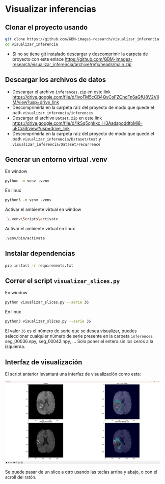 # Visualizar inferencias
## Clonar el proyecto usando 
```bash
git clone https://github.com/GBM-images-research/visualizar_inferencia.git
cd visualizar_inferencia
```
- Si no se tiene git instalado descargar y descomprimir la carpeta de proyecto con este enlace https://github.com/GBM-images-research/visualizar_inferencia/archive/refs/heads/main.zip

## Descargar los archivos de datos
- Descargar el archivo `inferences.zip` en este link https://drive.google.com/file/d/1voFM5cCB4QvCoFZCncFn6aGfU8V2VlIM/view?usp=drive_link
- Descomprimirla en la carpeta raiz del proyecto de modo que quede el path `visualizar_inferencia/inferences`
- Descargar el archivo `Datset.zip` en este link https://drive.google.com/file/d/1kSq5qhkkc_H3AadspoddtbMi8-uECc6I/view?usp=drive_link
- Descomprimirla en la carpeta raiz del proyecto de modo que quede el path `visualizar_inferencia/Dataset/test` y `visualizar_inferencia/Dataset/recurrence`

## Generar un entorno virtual .venv

En window 
```bash 
python -m venv .venv
```
En linux
```bash 
python3 -m venv .venv
```
Activar el ambiente virtual en window
```bash
.\.venv\Scripts\activate
```
Activar el ambiente virtual en linux
```bash
.venv/bin/activate
```
## Instalar dependencias
```bash
pip install -r requirements.txt
```
## Correr el script `visualizar_slices.py`
En window
```bash
python visualizar_slices.py --serie 36
```
En linux
```bash
python3 visualizar_slices.py --serie 36
```
El valor `36` es el número de serie que se desea visualizar, puedes seleccionar cualquier número de serie presente en la carpeta `inferences` seg_00036.npy, seg_00042.npy, ... Solo poner el entero sin los ceros a la izquierda.

## Interfaz de visualización
El script anterior levantará una interfaz de visualización como esta:

![Interfaz de visualización](interfaz.jpg)

Se puede pasar de un slice a otro usando las teclas arriba y abajo, o con el scroll del ratón. 
